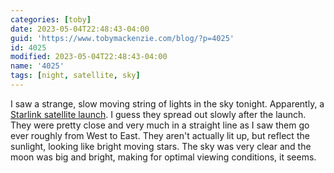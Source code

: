 ```yaml
---
categories: [toby]
date: 2023-05-04T22:48:43-04:00
guid: 'https://www.tobymackenzie.com/blog/?p=4025'
id: 4025
modified: 2023-05-04T22:48:43-04:00
name: '4025'
tags: [night, satellite, sky]
---
```


I saw a strange, slow moving string of lights in the sky tonight.  Apparently, a [Starlink satellite launch](https://wwmt.com/news/local/starlink-satellites-west-michigan-sky-space-elon-musk-monday-lights-sky-spacex-earth-orbit).<!--more-->  I guess they spread out slowly after the launch.  They were pretty close and very much in a straight line as I saw them go ever roughly from West to East.  They aren't actually lit up, but reflect the sunlight, looking like bright moving stars.  The sky was very clear and the moon was big and bright, making for optimal viewing conditions, it seems.
